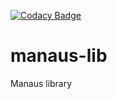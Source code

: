 [![Codacy Badge](https://api.codacy.com/project/badge/Grade/42748642d16844449446857a9c604079)](https://www.codacy.com/gh/GetJenny/manaus-lib?utm_source=github.com&amp;utm_medium=referral&amp;utm_content=GetJenny/manaus-lib&amp;utm_campaign=Badge_Grade)

# manaus-lib

Manaus library
